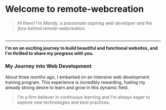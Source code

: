 # Welcome to remote-webcreation  

> ###### Hi there! I'm Mandy, a passionate aspiring web developer and the face behind remote-webcreation.  

---

**I'm on an exciting journey to build beautiful and functional websites, and I'm thrilled to share my progress with you.**

### My Journey into Web Development  

About three months ago, I embarked on an intensive web development training program. This experience is incredibly rewarding, fueling my already strong desire to learn and grow in this dynamic field.   

>I'm a firm believer in continuous learning and I’m always eager to explore new technologies and best practices.


